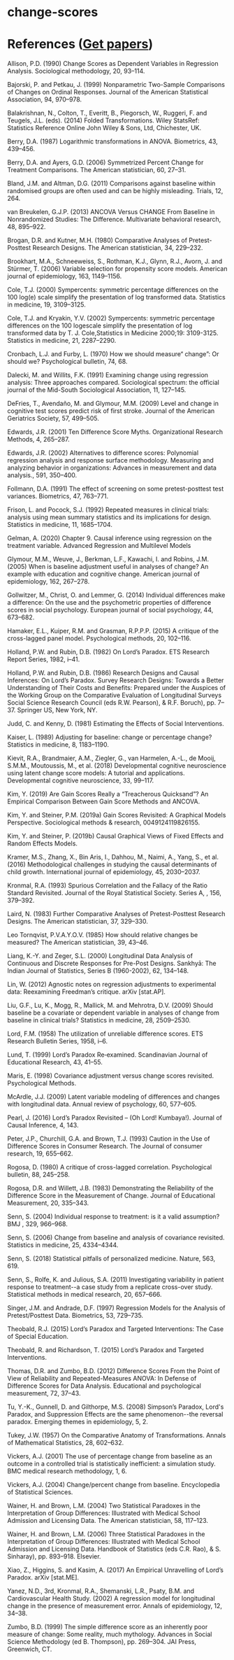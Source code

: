 # change-scores

# References ([Get papers](https://paperpile.com/shared/aUoeOh))

Allison, P.D. (1990) Change Scores as Dependent Variables in Regression Analysis. Sociological methodology, 20, 93–114.

Bajorski, P. and Petkau, J. (1999) Nonparametric Two-Sample Comparisons of Changes on Ordinal Responses. Journal of the American Statistical Association, 94, 970–978.

Balakrishnan, N., Colton, T., Everitt, B., Piegorsch, W., Ruggeri, F. and Teugels, J.L. (eds). (2014) Folded Transformations. Wiley StatsRef: Statistics Reference Online John Wiley & Sons, Ltd, Chichester, UK.

Berry, D.A. (1987) Logarithmic transformations in ANOVA. Biometrics, 43, 439–456.

Berry, D.A. and Ayers, G.D. (2006) Symmetrized Percent Change for Treatment Comparisons. The American statistician, 60, 27–31.

Bland, J.M. and Altman, D.G. (2011) Comparisons against baseline within randomised groups are often used and can be highly misleading. Trials, 12, 264.

van Breukelen, G.J.P. (2013) ANCOVA Versus CHANGE From Baseline in Nonrandomized Studies: The Difference. Multivariate behavioral research, 48, 895–922.

Brogan, D.R. and Kutner, M.H. (1980) Comparative Analyses of Pretest-Posttest Research Designs. The American statistician, 34, 229–232.

Brookhart, M.A., Schneeweiss, S., Rothman, K.J., Glynn, R.J., Avorn, J. and Stürmer, T. (2006) Variable selection for propensity score models. American journal of epidemiology, 163, 1149–1156.

Cole, T.J. (2000) Sympercents: symmetric percentage differences on the 100 log(e) scale simplify the presentation of log transformed data. Statistics in medicine, 19, 3109–3125.

Cole, T.J. and Kryakin, Y.V. (2002) Sympercents: symmetric percentage differences on the 100 logescale simplify the presentation of log transformed data by T. J. Cole,Statistics in Medicine 2000;19: 3109-3125. Statistics in medicine, 21, 2287–2290.

Cronbach, L.J. and Furby, L. (1970) How we should measure“ change”: Or should we? Psychological bulletin, 74, 68.

Dalecki, M. and Willits, F.K. (1991) Examining change using regression analysis: Three approaches compared. Sociological spectrum: the official journal of the Mid-South Sociological Association, 11, 127–145.

DeFries, T., Avendaño, M. and Glymour, M.M. (2009) Level and change in cognitive test scores predict risk of first stroke. Journal of the American Geriatrics Society, 57, 499–505.

Edwards, J.R. (2001) Ten Difference Score Myths. Organizational Research Methods, 4, 265–287.

Edwards, J.R. (2002) Alternatives to difference scores: Polynomial regression analysis and response surface methodology. Measuring and analyzing behavior in organizations: Advances in measurement and data analysis., 591, 350–400.

Follmann, D.A. (1991) The effect of screening on some pretest-posttest test variances. Biometrics, 47, 763–771.

Frison, L. and Pocock, S.J. (1992) Repeated measures in clinical trials: analysis using mean summary statistics and its implications for design. Statistics in medicine, 11, 1685–1704.

Gelman, A. (2020) Chapter 9. Causal inference using regression on the treatment variable. Advanced Regression and Multilevel Models

Glymour, M.M., Weuve, J., Berkman, L.F., Kawachi, I. and Robins, J.M. (2005) When is baseline adjustment useful in analyses of change? An example with education and cognitive change. American journal of epidemiology, 162, 267–278.

Gollwitzer, M., Christ, O. and Lemmer, G. (2014) Individual differences make a difference: On the use and the psychometric properties of difference scores in social psychology. European journal of social psychology, 44, 673–682.

Hamaker, E.L., Kuiper, R.M. and Grasman, R.P.P.P. (2015) A critique of the cross-lagged panel model. Psychological methods, 20, 102–116.

Holland, P.W. and Rubin, D.B. (1982) On Lord’s Paradox. ETS Research Report Series, 1982, i–41.

Holland, P.W. and Rubin, D.B. (1986) Research Designs and Causal Inferences: On Lord’s Paradox. Survey Research Designs: Towards a Better Understanding of Their Costs and Benefits: Prepared under the Auspices of the Working Group on the Comparative Evaluation of Longitudinal Surveys Social Science Research Council (eds R.W. Pearson), & R.F. Boruch), pp. 7–37. Springer US, New York, NY.

Judd, C. and Kenny, D. (1981) Estimating the Effects of Social Interventions.

Kaiser, L. (1989) Adjusting for baseline: change or percentage change? Statistics in medicine, 8, 1183–1190.

Kievit, R.A., Brandmaier, A.M., Ziegler, G., van Harmelen, A.-L., de Mooij, S.M.M., Moutoussis, M., et al. (2018) Developmental cognitive neuroscience using latent change score models: A tutorial and applications. Developmental cognitive neuroscience, 33, 99–117.

Kim, Y. (2019) Are Gain Scores Really a “Treacherous Quicksand”? An Empirical Comparison Between Gain Score Methods and ANCOVA.

Kim, Y. and Steiner, P.M. (2019a) Gain Scores Revisited: A Graphical Models Perspective. Sociological methods & research, 0049124119826155.

Kim, Y. and Steiner, P. (2019b) Causal Graphical Views of Fixed Effects and Random Effects Models.

Kramer, M.S., Zhang, X., Bin Aris, I., Dahhou, M., Naimi, A., Yang, S., et al. (2016) Methodological challenges in studying the causal determinants of child growth. International journal of epidemiology, 45, 2030–2037.

Kronmal, R.A. (1993) Spurious Correlation and the Fallacy of the Ratio Standard Revisited. Journal of the Royal Statistical Society. Series A, , 156, 379–392.

Laird, N. (1983) Further Comparative Analyses of Pretest-Posttest Research Designs. The American statistician, 37, 329–330.

Leo Tornqvist, P.V.A.Y.O.V. (1985) How should relative changes be measured? The American statistician, 39, 43–46.

Liang, K.-Y. and Zeger, S.L. (2000) Longitudinal Data Analysis of Continuous and Discrete Responses for Pre-Post Designs. Sankhyā: The Indian Journal of Statistics, Series B (1960-2002), 62, 134–148.

Lin, W. (2012) Agnostic notes on regression adjustments to experimental data: Reexamining Freedman’s critique. arXiv [stat.AP].

Liu, G.F., Lu, K., Mogg, R., Mallick, M. and Mehrotra, D.V. (2009) Should baseline be a covariate or dependent variable in analyses of change from baseline in clinical trials? Statistics in medicine, 28, 2509–2530.

Lord, F.M. (1958) The utilization of unreliable difference scores. ETS Research Bulletin Series, 1958, i–6.

Lund, T. (1999) Lord’s Paradox Re‐examined. Scandinavian Journal of Educational Research, 43, 41–55.

Maris, E. (1998) Covariance adjustment versus change scores revisited. Psychological Methods.

McArdle, J.J. (2009) Latent variable modeling of differences and changes with longitudinal data. Annual review of psychology, 60, 577–605.

Pearl, J. (2016) Lord’s Paradox Revisited – (Oh Lord! Kumbaya!). Journal of Causal Inference, 4, 143.

Peter, J.P., Churchill, G.A. and Brown, T.J. (1993) Caution in the Use of Difference Scores in Consumer Research. The Journal of consumer research, 19, 655–662.

Rogosa, D. (1980) A critique of cross-lagged correlation. Psychological bulletin, 88, 245–258.

Rogosa, D.R. and Willett, J.B. (1983) Demonstrating the Reliability of the Difference Score in the Measurement of Change. Journal of Educational Measurement, 20, 335–343.

Senn, S. (2004) Individual response to treatment: is it a valid assumption? BMJ , 329, 966–968.

Senn, S. (2006) Change from baseline and analysis of covariance revisited. Statistics in medicine, 25, 4334–4344.

Senn, S. (2018) Statistical pitfalls of personalized medicine. Nature, 563, 619.

Senn, S., Rolfe, K. and Julious, S.A. (2011) Investigating variability in patient response to treatment--a case study from a replicate cross-over study. Statistical methods in medical research, 20, 657–666.

Singer, J.M. and Andrade, D.F. (1997) Regression Models for the Analysis of Pretest/Posttest Data. Biometrics, 53, 729–735.

Theobald, R.J. (2015) Lord’s Paradox and Targeted Interventions: The Case of Special Education.

Theobald, R. and Richardson, T. (2015) Lord’s Paradox and Targeted Interventions.

Thomas, D.R. and Zumbo, B.D. (2012) Difference Scores From the Point of View of Reliability and Repeated-Measures ANOVA: In Defense of Difference Scores for Data Analysis. Educational and psychological measurement, 72, 37–43.

Tu, Y.-K., Gunnell, D. and Gilthorpe, M.S. (2008) Simpson’s Paradox, Lord's Paradox, and Suppression Effects are the same phenomenon--the reversal paradox. Emerging themes in epidemiology, 5, 2.

Tukey, J.W. (1957) On the Comparative Anatomy of Transformations. Annals of Mathematical Statistics, 28, 602–632.

Vickers, A.J. (2001) The use of percentage change from baseline as an outcome in a controlled trial is statistically inefficient: a simulation study. BMC medical research methodology, 1, 6.

Vickers, A.J. (2004) Change/percent change from baseline. Encyclopedia of Statistical Sciences.

Wainer, H. and Brown, L.M. (2004) Two Statistical Paradoxes in the Interpretation of Group Differences: Illustrated with Medical School Admission and Licensing Data. The American statistician, 58, 117–123.

Wainer, H. and Brown, L.M. (2006) Three Statistical Paradoxes in the Interpretation of Group Differences: Illustrated with Medical School Admission and Licensing Data. Handbook of Statistics (eds C.R. Rao), & S. Sinharay), pp. 893–918. Elsevier.

Xiao, Z., Higgins, S. and Kasim, A. (2017) An Empirical Unravelling of Lord’s Paradox. arXiv [stat.ME].

Yanez, N.D., 3rd, Kronmal, R.A., Shemanski, L.R., Psaty, B.M. and Cardiovascular Health Study. (2002) A regression model for longitudinal change in the presence of measurement error. Annals of epidemiology, 12, 34–38.

Zumbo, B.D. (1999) The simple difference score as an inherently poor measure of change: Some reality, much mythology. Advances in Social Science Methodology (ed B. Thompson), pp. 269–304. JAI Press, Greenwich, CT.
